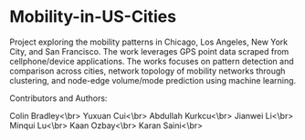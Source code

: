 # Mobility-in-US-Cities
Project exploring the mobility patterns in Chicago, Los Angeles, New York City, and San Francisco. The work leverages GPS point data scraped from cellphone/device applications. The works focuses on pattern detection and comparison across cities, network topology of mobility networks through clustering, and node-edge volume/mode prediction using machine learning.

Contributors and Authors:

Colin Bradley<\br>
Yuxuan Cui<\br>
Abdullah Kurkcu<\br> 
Jianwei Li<\br>
Minqui Lu<\br>
Kaan Ozbay<\br>
Karan Saini<\br>

